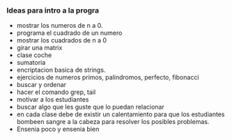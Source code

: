### Ideas para intro a la progra

- mostrar los numeros de n a 0.
- programa el cuadrado de un numero
- mostrar los cuadrados de n a 0
- girar una matrix
- clase coche
- sumatoria
- encriptacion basica de strings.
- ejercicios de numeros primos, palindromos, perfecto, fibonacci
- buscar y ordenar
- hacer el comando grep, tail
- motivar a los estudiantes
- buscar algo que les guste que lo puedan relacionar
- en cada clase debe de existir un calentamiento para que los estudiantes bombeen sangre a la cabeza para resolver los posibles problemas.
- Ensenia poco y ensenia bien
